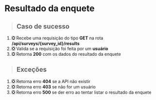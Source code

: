 # Resultado da enquete

> ## Caso de sucesso

1. ❎ Recebe uma requisição do tipo **GET** na rota **/api/surveys/{survey_id}/results**
2. ❎ Valida se a requisição foi feita por um **usuário**
3. ❎ Retorna **200** com os dados do resultado da enquete

> ## Exceções

1. ❎ Retorna erro **404** se a API não existir
2. ❎ Retorna erro **403** se não for um usuário
3. ❎ Retorna erro **500** se der erro ao tentar listar o resultado da enquete

